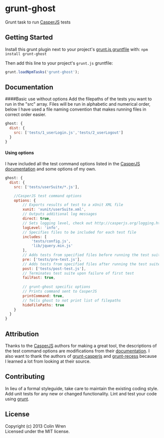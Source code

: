 # grunt-ghost

Grunt task to run [CasperJS](http://casperjs.org/) tests

## Getting Started
Install this grunt plugin next to your project's [grunt.js gruntfile][getting_started] with: `npm install grunt-ghost`

Then add this line to your project's `grunt.js` gruntfile:

```javascript
grunt.loadNpmTasks('grunt-ghost');
```

[grunt]: http://gruntjs.com/
[getting_started]: https://github.com/gruntjs/grunt/blob/master/docs/getting_started.md

## Documentation
####Basic use without options
Add the filepaths of the tests you want to run in the "src" array. Files will be run in alphabetic and numerical order, below I have used a file naming convention that makes running files in correct order easier.
```javascript
ghost: {
  dist: {
    src: ['tests/1_userLogin.js','tests/2_userLogout']
  }
}
```
#### Using options
I have included all the test command options listed in the [CasperJS documentation]( http://casperjs.org/testing.html#casper-test-command) and some options of my own.
```javascript
ghost: {
  dist: {
    src: ['tests/userSuite/*.js'],

    //CasperJS test command options
    options: {
        // Exports results of test to a xUnit XML file
        xunit: 'xunit/userSuite.xml',
        // Outputs additional log messages
        direct: true,
        // Sets logging level, check out http://casperjs.org/logging.html
        logLevel: 'info',
        // Specifies files to be included for each test file
        includes: [
            'tests/config.js',
            'lib/jquery.min.js'
        ],
        // Adds tests from specified files before running the test suite
        pre: ['tests/pre-test.js'],
        // Adds tests from specified files after running the test suite
        post: ['tests/post-test.js'],
        // Terminates test suite upon failure of first test
        failFast: true,
        
        // grunt-ghost specific options
        // Prints command sent to CasperJS
        printCommand: true,
        // Tells ghost to not print list of filepaths
        hideFilePaths: true
    }
  }
}
```
## Attribution

Thanks to the [CasperJS](http://casperjs.org) authors for making a great tool, the descriptions of the test command options are modifications from their [documentation]( http://casperjs.org/testing.html#casper-test-command). I also want to thank the authors of [grunt-casperjs](https://github.com/ronaldlokers/grunt-casperjs) and [grunt-recess](https://github.com/sindresorhus/grunt-recess) because I learned a lot from looking at their source.

## Contributing
In lieu of a formal styleguide, take care to maintain the existing coding style. Add unit tests for any new or changed functionality. Lint and test your code using [grunt][grunt].

## License
Copyright (c) 2013 Colin Wren  
Licensed under the MIT license.
